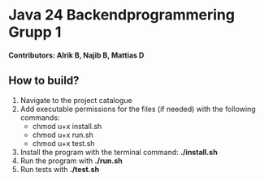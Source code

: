 # Java 24 Backendprogrammering Grupp 1
#### Contributors: Alrik B, Najib B, Mattias D

## How to build?
1. Navigate to the project catalogue 
2. Add executable permissions for the files (if needed) with the following commands:
    * chmod u+x install.sh
    * chmod u+x run.sh
    * chmod u+x test.sh
3. Install the program with the terminal command: **./install.sh**
4. Run the program with **./run.sh**
5. Run tests with **./test.sh**
